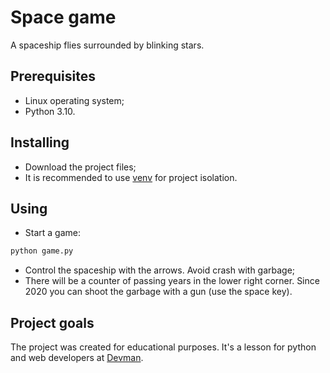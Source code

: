 # Space game

A spaceship flies surrounded by blinking stars.

## Prerequisites

- Linux operating system;
- Python 3.10.

## Installing

- Download the project files;
- It is recommended to use [venv](https://docs.python.org/3/library/venv.html?highlight=venv#module-venv) for project isolation.

## Using

- Start a game:

```bash
python game.py
```

- Control the spaceship with the arrows. Avoid crash with garbage;
- There will be a counter of passing years in the lower right corner. Since 2020 you can shoot the garbage with a gun (use the space key).

## Project goals

The project was created for educational purposes.
It's a lesson for python and web developers at [Devman](https://dvmn.org).
